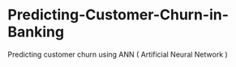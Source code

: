 # Predicting-Customer-Churn-in-Banking
Predicting customer churn using ANN ( Artificial Neural Network )
